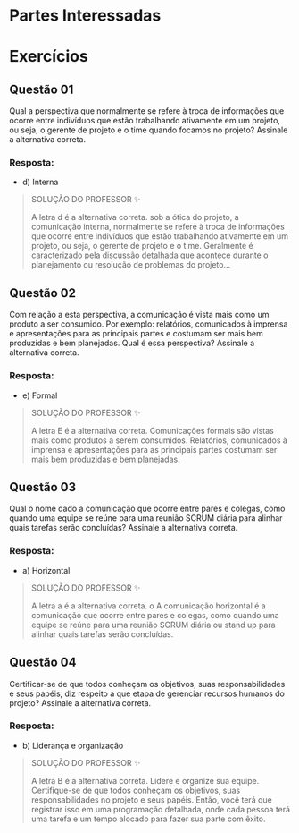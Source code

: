 # Partes Interessadas

# Exercícios


## Questão 01
Qual a perspectiva que normalmente se refere à troca de informações que ocorre entre indivíduos que estão trabalhando ativamente em um projeto, ou seja, o gerente de projeto e o time quando focamos no projeto? Assinale a alternativa correta.

### Resposta:
- d) Interna

> SOLUÇÃO DO PROFESSOR ✨
>
> A letra d é a alternativa correta. sob a ótica do projeto, a comunicação interna, normalmente se refere à troca de informações que ocorre entre indivíduos que estão trabalhando ativamente em um projeto, ou seja, o gerente de projeto e o time. Geralmente é caracterizado pela discussão detalhada que acontece durante o planejamento ou resolução de problemas do projeto…


## Questão 02
Com relação a esta perspectiva, a comunicação é vista mais como um produto a ser consumido. Por exemplo: relatórios, comunicados à imprensa e apresentações para as principais partes e costumam ser mais bem produzidas e bem planejadas. Qual é essa perspectiva? Assinale a alternativa correta.

### Resposta:
- e) Formal

> SOLUÇÃO DO PROFESSOR ✨
>
> A letra E é a alternativa correta. Comunicações formais são vistas mais como produtos a serem consumidos. Relatórios, comunicados à imprensa e apresentações para as principais partes costumam ser mais bem produzidas e bem planejadas.


## Questão 03
Qual o nome dado a comunicação que ocorre entre pares e colegas, como quando uma equipe se reúne para uma reunião SCRUM diária para alinhar quais tarefas serão concluídas? Assinale a alternativa correta.

### Resposta:
- a) Horizontal

> SOLUÇÃO DO PROFESSOR ✨
>
> A letra a é a alternativa correta. o A comunicação horizontal é a comunicação que ocorre entre pares e colegas, como quando uma equipe se reúne para uma reunião SCRUM diária ou stand up para alinhar quais tarefas serão concluídas.


## Questão 04
Certificar-se de que todos conheçam os objetivos, suas responsabilidades e seus papéis, diz respeito a que etapa de gerenciar recursos humanos do projeto? Assinale a alternativa correta.

### Resposta:
- b) Liderança e organização

> SOLUÇÃO DO PROFESSOR ✨
>
> A letra B é a alternativa correta. Lidere e organize sua equipe. Certifique-se de que todos conheçam os objetivos, suas responsabilidades no projeto e seus papéis. Então, você terá que registrar isso em uma programação detalhada, onde cada pessoa terá uma tarefa e um tempo alocado para fazer sua parte com êxito.


